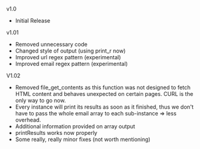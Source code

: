 v1.0 
- Initial Release

v1.01
- Removed unnecessary code
- Changed style of output (using print_r now)
- Improved url regex pattern (experimental)
- Improved email regex pattern (experimental)

V1.02
- Removed file_get_contents as this function was not designed to fetch HTML content and behaves unexpected on certain pages. CURL is the only way to go now.
- Every instance will print its results as soon as it finished, thus we don't have to pass the whole email array to each sub-instance => less overhead.
- Additional information provided on array output
- printResults works now properly
- Some really, really minor fixes (not worth mentioning)
